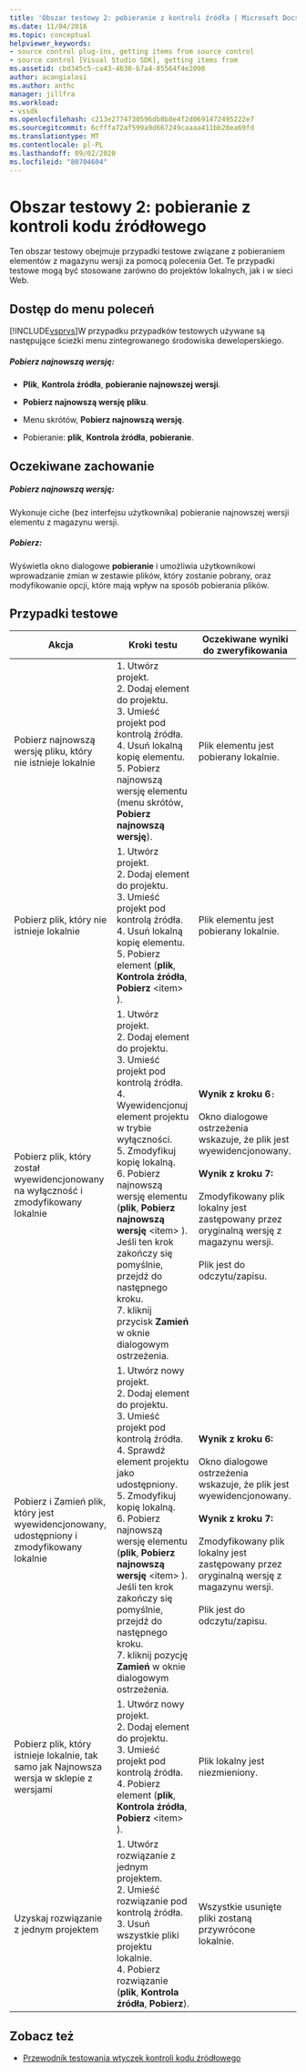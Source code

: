 ```yaml
---
title: 'Obszar testowy 2: pobieranie z kontroli źródła | Microsoft Docs'
ms.date: 11/04/2016
ms.topic: conceptual
helpviewer_keywords:
- source control plug-ins, getting items from source control
- source control [Visual Studio SDK], getting items from
ms.assetid: cbd345c5-ca43-4630-b7a4-85564f4e2090
author: acangialosi
ms.author: anthc
manager: jillfra
ms.workload:
- vssdk
ms.openlocfilehash: c213e2774730596db8b8e4f2d0691472495222e7
ms.sourcegitcommit: 6cfffa72af599a9d667249caaaa411bb28ea69fd
ms.translationtype: MT
ms.contentlocale: pl-PL
ms.lasthandoff: 09/02/2020
ms.locfileid: "80704604"
---
```

# <a name="test-area-2-get-from-source-control"></a>Obszar testowy 2: pobieranie z kontroli kodu źródłowego
Ten obszar testowy obejmuje przypadki testowe związane z pobieraniem elementów z magazynu wersji za pomocą polecenia Get. Te przypadki testowe mogą być stosowane zarówno do projektów lokalnych, jak i w sieci Web.

## <a name="command-menu-access"></a>Dostęp do menu poleceń
 [!INCLUDE[vsprvs](../../code-quality/includes/vsprvs_md.md)]W przypadku przypadków testowych używane są następujące ścieżki menu zintegrowanego środowiska deweloperskiego.

##### <a name="get-latest-version"></a>Pobierz najnowszą wersję:

- **Plik**, **Kontrola źródła**, **pobieranie najnowszej wersji**.

- **Pobierz najnowszą wersję** **pliku**.

- Menu skrótów, **Pobierz najnowszą wersję**.

- Pobieranie: **plik**, **Kontrola źródła**, **pobieranie**.

## <a name="expected-behavior"></a>Oczekiwane zachowanie

##### <a name="get-latest-version"></a>Pobierz najnowszą wersję:
 Wykonuje ciche (bez interfejsu użytkownika) pobieranie najnowszej wersji elementu z magazynu wersji.

##### <a name="get"></a>Pobierz:
 Wyświetla okno dialogowe **pobieranie** i umożliwia użytkownikowi wprowadzanie zmian w zestawie plików, który zostanie pobrany, oraz modyfikowanie opcji, które mają wpływ na sposób pobierania plików.

## <a name="test-cases"></a>Przypadki testowe

|Akcja|Kroki testu|Oczekiwane wyniki do zweryfikowania|
|------------|----------------|--------------------------------|
|Pobierz najnowszą wersję pliku, który nie istnieje lokalnie|1. Utwórz projekt.<br />2. Dodaj element do projektu.<br />3. Umieść projekt pod kontrolą źródła.<br />4. Usuń lokalną kopię elementu.<br />5. Pobierz najnowszą wersję elementu (menu skrótów, **Pobierz najnowszą wersję**).|Plik elementu jest pobierany lokalnie.|
|Pobierz plik, który nie istnieje lokalnie|1. Utwórz projekt.<br />2. Dodaj element do projektu.<br />3. Umieść projekt pod kontrolą źródła.<br />4. Usuń lokalną kopię elementu.<br />5. Pobierz element (**plik**, **Kontrola źródła**, **Pobierz** \<item> ).|Plik elementu jest pobierany lokalnie.|
|Pobierz plik, który został wyewidencjonowany na wyłączność i zmodyfikowany lokalnie|1. Utwórz projekt.<br />2. Dodaj element do projektu.<br />3. Umieść projekt pod kontrolą źródła.<br />4. Wyewidencjonuj element projektu w trybie wyłączności.<br />5. Zmodyfikuj kopię lokalną.<br />6. Pobierz najnowszą wersję elementu (**plik**, **Pobierz najnowszą wersję** \<item> ). Jeśli ten krok zakończy się pomyślnie, przejdź do następnego kroku.<br />7. kliknij przycisk **Zamień** w oknie dialogowym ostrzeżenia.|**Wynik z kroku 6**`:`<br /><br /> Okno dialogowe ostrzeżenia wskazuje, że plik jest wyewidencjonowany.<br /><br /> **Wynik z kroku 7:**<br /><br /> Zmodyfikowany plik lokalny jest zastępowany przez oryginalną wersję z magazynu wersji.<br /><br /> Plik jest do odczytu/zapisu.|
|Pobierz i Zamień plik, który jest wyewidencjonowany, udostępniony i zmodyfikowany lokalnie|1. Utwórz nowy projekt.<br />2. Dodaj element do projektu.<br />3. Umieść projekt pod kontrolą źródła.<br />4. Sprawdź element projektu jako udostępniony.<br />5. Zmodyfikuj kopię lokalną.<br />6. Pobierz najnowszą wersję elementu (**plik**, **Pobierz najnowszą wersję** \<item> ). Jeśli ten krok zakończy się pomyślnie, przejdź do następnego kroku.<br />7. kliknij pozycję **Zamień** w oknie dialogowym ostrzeżenia.|**Wynik z kroku 6:**<br /><br /> Okno dialogowe ostrzeżenia wskazuje, że plik jest wyewidencjonowany.<br /><br /> **Wynik z kroku 7:**<br /><br /> Zmodyfikowany plik lokalny jest zastępowany przez oryginalną wersję z magazynu wersji.<br /><br /> Plik jest do odczytu/zapisu.|
|Pobierz plik, który istnieje lokalnie, tak samo jak Najnowsza wersja w sklepie z wersjami|1. Utwórz nowy projekt.<br />2. Dodaj element do projektu.<br />3. Umieść projekt pod kontrolą źródła.<br />4. Pobierz element (**plik**, **Kontrola źródła**, **Pobierz** \<item> ).|Plik lokalny jest niezmieniony.|
|Uzyskaj rozwiązanie z jednym projektem|1. Utwórz rozwiązanie z jednym projektem.<br />2. Umieść rozwiązanie pod kontrolą źródła.<br />3. Usuń wszystkie pliki projektu lokalnie.<br />4. Pobierz rozwiązanie (**plik**, **Kontrola źródła**, **Pobierz**).|Wszystkie usunięte pliki zostaną przywrócone lokalnie.|

## <a name="see-also"></a>Zobacz też
- [Przewodnik testowania wtyczek kontroli kodu źródłowego](../../extensibility/internals/test-guide-for-source-control-plug-ins.md)
